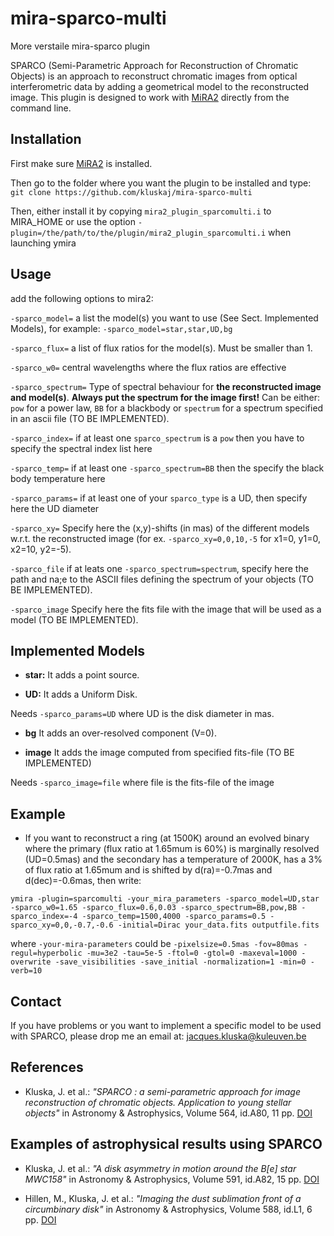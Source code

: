 # mira-sparco-multi
More verstaile mira-sparco plugin

SPARCO (Semi-Parametric Approach for Reconstruction of Chromatic Objects) is
an approach to reconstruct chromatic images from optical interferometric data
by adding a geometrical model to the reconstructed image.
This plugin is designed to work with [MiRA2](https://github.com/emmt/MiRA) directly from the command line.

## Installation

First make sure [MiRA2](https://github.com/emmt/MiRA) is installed.

Then go to the folder where you want the plugin to be installed and type:
`git clone https://github.com/kluskaj/mira-sparco-multi`

Then, either install it by copying `mira2_plugin_sparcomulti.i` to MIRA_HOME or use the option
`-plugin=/the/path/to/the/plugin/mira2_plugin_sparcomulti.i` when launching ymira


## Usage

add the following options to mira2:

`-sparco_model=`      a list the model(s) you want to use (See Sect. Implemented Models), for example: `-sparco_model=star,star,UD,bg`

`-sparco_flux=`  a list of flux ratios for the model(s). Must be smaller than 1.

`-sparco_w0=`         central wavelengths where the flux ratios are effective

`-sparco_spectrum=`  Type of spectral behaviour for **the reconstructed image and model(s)**. **Always put the spectrum for the image first!** Can be either: `pow` for a power law, `BB` for a blackbody or `spectrum` for a spectrum specified in an ascii file (TO BE IMPLEMENTED).

`-sparco_index=` if at least one `sparco_spectrum` is a `pow` then you have to specify the spectral index list here

`-sparco_temp=` if at least one `-sparco_spectrum=BB` then the specify the black body temperature here

`-sparco_params=` if at least one of your `sparco_type` is a UD, then specify here the UD diameter

`-sparco_xy=` Specify here the (x,y)-shifts (in mas) of the different models w.r.t. the reconstructed image (for ex. `-sparco_xy=0,0,10,-5` for x1=0, y1=0, x2=10, y2=-5).

`-sparco_file` if at leats one `-sparco_spectrum=spectrum`, specify here the path and na;e to the ASCII files defining the spectrum of your objects (TO BE IMPLEMENTED).

`-sparco_image` Specify here the fits file with the image that will be used as a model (TO BE IMPLEMENTED).

## Implemented Models

* **star:** It adds a point source.

* **UD:** It adds a Uniform Disk.

Needs `-sparco_params=UD` where UD is the disk diameter in mas.

* **bg**  It adds an over-resolved component (V=0).

* **image**  It adds the image computed from specified fits-file (TO BE IMPLEMENTED)

Needs `-sparco_image=file` where file is the fits-file of the image

## Example

* If you want to reconstruct a ring (at 1500K) around an evolved binary where the primary (flux ratio at 1.65mum is 60%) is marginally resolved (UD=0.5mas) and the secondary has a temperature of 2000K, has a 3% of flux ratio at 1.65mum and is shifted by d(ra)=-0.7mas and d(dec)=-0.6mas, then write:

`ymira -plugin=sparcomulti -your_mira_parameters -sparco_model=UD,star -sparco_w0=1.65 -sparco_flux=0.6,0.03 -sparco_spectrum=BB,pow,BB -sparco_index=-4 -sparco_temp=1500,4000 -sparco_params=0.5 -sparco_xy=0,0,-0.7,-0.6 -initial=Dirac your_data.fits outputfile.fits`

where `-your-mira-parameters` could be `-pixelsize=0.5mas -fov=80mas -regul=hyperbolic -mu=3e2 -tau=5e-5 -ftol=0 -gtol=0 -maxeval=1000 -overwrite -save_visibilities -save_initial -normalization=1 -min=0 -verb=10`

## Contact

If you have problems or you want to implement a specific model to be used with SPARCO,
please drop me an email at: jacques.kluska@kuleuven.be

## References

* Kluska, J. et al.: *"SPARCO : a semi-parametric approach for image reconstruction of chromatic objects. Application to young stellar objects"* in Astronomy & Astrophysics, Volume 564, id.A80, 11 pp. [DOI](https://ui.adsabs.harvard.edu/link_gateway/2014A&A...564A..80K/doi:10.1051/0004-6361/201322926)

## Examples of astrophysical results using SPARCO

* Kluska, J. et al.: *"A disk asymmetry in motion around the B[e] star MWC158"* in
    Astronomy & Astrophysics, Volume 591, id.A82, 15 pp. [DOI](https://ui.adsabs.harvard.edu/link_gateway/2016A&A...591A..82K/doi:10.1051/0004-6361/201527924)

* Hillen, M., Kluska, J. et al.: *"Imaging the dust sublimation front of a circumbinary disk"* in Astronomy & Astrophysics, Volume 588, id.L1, 6 pp. [DOI](https://ui.adsabs.harvard.edu/link_gateway/2016A&A...588L...1H/doi:10.1051/0004-6361/201628125)
